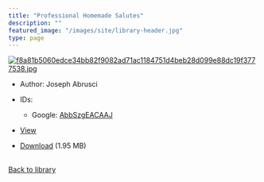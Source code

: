 ```yaml
---
title: "Professional Homemade Salutes"
description: ""
featured_image: "/images/site/library-header.jpg"
type: page
---
```


<a href="https://drive.google.com/file/d/1pbgZHzvrcXTt-ncO1urciZaAX-oH4X7N/view" target="_blank">![f8a81b5060edce34bb82f9082ad71ac1184751d4beb28d099e88dc19f3777538.jpg](/images/library/f8a81b5060edce34bb82f9082ad71ac1184751d4beb28d099e88dc19f3777538.jpg)</a>
* Author: Joseph Abrusci
* IDs:
  * Google: <a href="https://books.google.com/books?id=AbbSzgEACAAJ" target="_blank">AbbSzgEACAAJ</a>
* <a href="https://drive.google.com/file/d/1pbgZHzvrcXTt-ncO1urciZaAX-oH4X7N/view" target="_blank">View</a>

* [Download](https://drive.google.com/uc?export=download&id=1pbgZHzvrcXTt-ncO1urciZaAX-oH4X7N) (1.95 MB)

<br />[Back to library](/library/)
